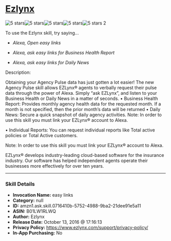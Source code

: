 # [Ezlynx](http://alexa.amazon.com/#skills/amzn1.ask.skill.0716410b-5752-4988-9ba2-21dee91e5a11)
![5 stars](../../images/ic_star_black_18dp_1x.png)![5 stars](../../images/ic_star_black_18dp_1x.png)![5 stars](../../images/ic_star_black_18dp_1x.png)![5 stars](../../images/ic_star_black_18dp_1x.png)![5 stars](../../images/ic_star_black_18dp_1x.png) 2

To use the Ezlynx skill, try saying...

* *Alexa, Open easy links*

* *Alexa, ask easy links for Business Health Report*

* *Alexa, ask easy links for Daily News*

Description:

Obtaining your Agency Pulse data has just gotten a lot easier! The new Agency Pulse skill allows EZLynx®  agents to verbally request their pulse data through the power of Alexa. Simply “ask EZLynx”, and listen to your Business Health or Daily News in a matter of seconds.
•	Business Health Report: Provides monthly agency health data for the requested month. If a month is not specified, then the prior month’s data will be returned
•	Daily News: Secure a quick snapshot of daily agency activities.
Note: In order to use this skill you must link your EZLynx®  account to Alexa.

•	Individual Reports: You can request individual reports like Total active policies or Total Active customers.

Note: In order to use this skill you must link your EZLynx®  account to Alexa.

EZLynx® develops industry-leading cloud-based software for the insurance industry. Our software has helped independent agents operate their businesses more effectively for over ten years.

***

### Skill Details

* **Invocation Name:** easy links
* **Category:** null
* **ID:** amzn1.ask.skill.0716410b-5752-4988-9ba2-21dee91e5a11
* **ASIN:** B01LW1RLWQ
* **Author:** Ezlynx
* **Release Date:** October 13, 2016 @ 17:16:13
* **Privacy Policy:** https://www.ezlynx.com/support/privacy-policy/
* **In-App Purchasing:** No

